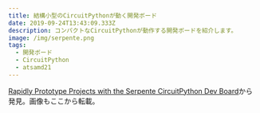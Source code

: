 ```yaml
---
title: 結構小型のCircuitPythonが動く開発ボード
date: 2019-09-24T13:43:09.333Z
description: コンパクトなCircuitPythonが動作する開発ボードを紹介します。
image: /img/serpente.png
tags:
  - 開発ボード
  - CircuitPython
  - atsamd21
---
```

[Rapidly Prototype Projects with the Serpente CircuitPython Dev Board](https://blog.hackster.io/rapidly-prototype-projects-with-the-serpente-circuitpython-dev-board-bd4e5268ac60)から発見。画像もここから転載。
